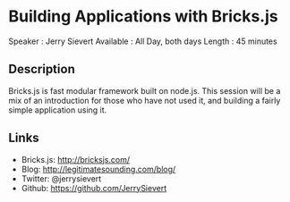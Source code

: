 
Building Applications with Bricks.js
========================

Speaker   : Jerry Sievert
Available : All Day, both days
Length    : 45 minutes

Description
-----------

Bricks.js is fast modular framework built on node.js.  This session will be a mix of an introduction for those who have not used it, and building a fairly simple application using it.


Links
-----

* Bricks.js: http://bricksjs.com/
* Blog: http://legitimatesounding.com/blog/
* Twitter: @jerrysievert
* Github: https://github.com/JerrySievert
